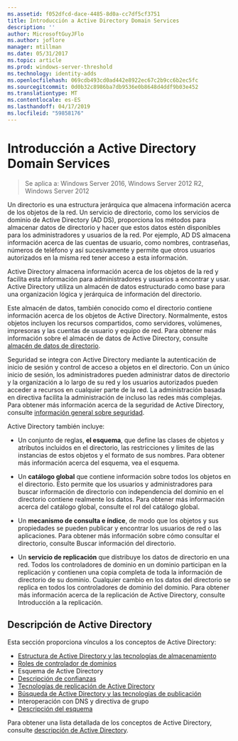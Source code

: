 ```yaml
---
ms.assetid: f052dfcd-dace-4485-8d0a-cc7df5cf3751
title: Introducción a Active Directory Domain Services
description: ''
author: MicrosoftGuyJFlo
ms.author: joflore
manager: mtillman
ms.date: 05/31/2017
ms.topic: article
ms.prod: windows-server-threshold
ms.technology: identity-adds
ms.openlocfilehash: 069cdb493cd0ad442e8922ec67c2b9cc6b2ec5fc
ms.sourcegitcommit: 0d0b32c8986ba7db9536e0b8648d4ddf9b03e452
ms.translationtype: MT
ms.contentlocale: es-ES
ms.lasthandoff: 04/17/2019
ms.locfileid: "59858176"
---
```

# <a name="active-directory-domain-services-overview"></a>Introducción a Active Directory Domain Services

>Se aplica a: Windows Server 2016, Windows Server 2012 R2, Windows Server 2012


Un directorio es una estructura jerárquica que almacena información acerca de los objetos de la red. Un servicio de directorio, como los servicios de dominio de Active Directory (AD DS), proporciona los métodos para almacenar datos de directorio y hacer que estos datos estén disponibles para los administradores y usuarios de la red. Por ejemplo, AD DS almacena información acerca de las cuentas de usuario, como nombres, contraseñas, números de teléfono y así sucesivamente y permite que otros usuarios autorizados en la misma red tener acceso a esta información.

Active Directory almacena información acerca de los objetos de la red y facilita esta información para administradores y usuarios a encontrar y usar. Active Directory utiliza un almacén de datos estructurado como base para una organización lógica y jerárquica de información del directorio.

Este almacén de datos, también conocido como el directorio contiene información acerca de los objetos de Active Directory. Normalmente, estos objetos incluyen los recursos compartidos, como servidores, volúmenes, impresoras y las cuentas de usuario y equipo de red. Para obtener más información sobre el almacén de datos de Active Directory, consulte [almacén de datos de directorio](https://technet.microsoft.com/library/cc736627(v=ws.10).aspx).

Seguridad se integra con Active Directory mediante la autenticación de inicio de sesión y control de acceso a objetos en el directorio. Con un único inicio de sesión, los administradores pueden administrar datos de directorio y la organización a lo largo de su red y los usuarios autorizados pueden acceder a recursos en cualquier parte de la red. La administración basada en directiva facilita la administración de incluso las redes más complejas. Para obtener más información acerca de la seguridad de Active Directory, consulte [información general sobre seguridad](../../plan/security-best-practices/best-practices-for-securing-active-directory.md).

Active Directory también incluye:
* Un conjunto de reglas, **el esquema**, que define las clases de objetos y atributos incluidos en el directorio, las restricciones y límites de las instancias de estos objetos y el formato de sus nombres. Para obtener más información acerca del esquema, vea el esquema.


* Un **catálogo global** que contiene información sobre todos los objetos en el directorio. Esto permite que los usuarios y administradores para buscar información de directorio con independencia del dominio en el directorio contiene realmente los datos. Para obtener más información acerca del catálogo global, consulte el rol del catálogo global.


* Un **mecanismo de consulta e índice**, de modo que los objetos y sus propiedades se pueden publicar y encontrar los usuarios de red o las aplicaciones. Para obtener más información sobre cómo consultar el directorio, consulte Buscar información del directorio.


* Un **servicio de replicación** que distribuye los datos de directorio en una red. Todos los controladores de dominio en un dominio participan en la replicación y contienen una copia completa de toda la información de directorio de su dominio. Cualquier cambio en los datos del directorio se replica en todos los controladores de dominio del dominio. Para obtener más información acerca de la replicación de Active Directory, consulte Introducción a la replicación.

## <a name="understanding-active-directory"></a>Descripción de Active Directory
 Esta sección proporciona vínculos a los conceptos de Active Directory:
 
* [Estructura de Active Directory y las tecnologías de almacenamiento](https://technet.microsoft.com/library/cc759186(v=ws.10).aspx)
* [Roles de controlador de dominios](https://technet.microsoft.com/library/cc786438(v=ws.10).aspx) 
* Esquema de Active Directory 
* [Descripción de confianzas](https://technet.microsoft.com/library/cc771294(v=ws.10).aspx) 
* [Tecnologías de replicación de Active Directory](https://technet.microsoft.com/library/cc786438(v=ws.10).aspx) 
* [Búsqueda de Active Directory y las tecnologías de publicación](https://technet.microsoft.com/library/cc775686(v=ws.10).aspx) 
* Interoperación con DNS y directiva de grupo 
* [Descripción del esquema](https://technet.microsoft.com/library/cc759402(v=ws.10).aspx) 

Para obtener una lista detallada de los conceptos de Active Directory, consulte [descripción de Active Directory](https://technet.microsoft.com/library/cc781408(v=ws.10).aspx). 


